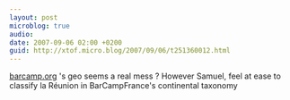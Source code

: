 ```yaml
---
layout: post
microblog: true
audio: 
date: 2007-09-06 02:00 +0200
guid: http://xtof.micro.blog/2007/09/06/t251360012.html
---
```

[barcamp.org](http://barcamp.org/) 's geo seems a real mess ?  However Samuel, feel at ease to classify la Réunion in BarCampFrance's continental taxonomy
